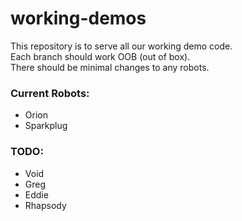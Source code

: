 # working-demos

This repository is to serve all our working demo code. <br>
Each branch should work OOB (out of box).<br>
There should be minimal changes to any robots.

### Current Robots:
- Orion
- Sparkplug

### TODO:
- Void
- Greg
- Eddie
- Rhapsody
